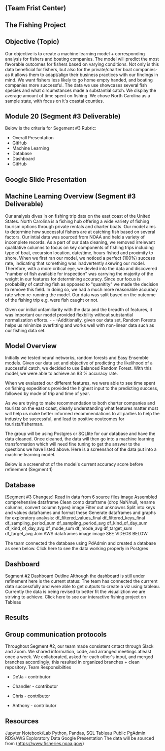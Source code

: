 ## (Team Frist Center)
## The Fishing Project


## Objective (Topic)
Our objective is to create a machine learning model + corresponding analysis for fishers and boating companies. The model will predict the most favorable outcomes for fishers based on varying conditions. Not only is this data beneficial for fishers, but also for the private/charter boat companies- as it allows them to adapt/align their business practices with our findings in mind. We want fishers less likely to go home empty handed, and boating companies more successful. The data we use showcases several fish species and what circumstances made a substantial catch. We display the average amount of time spent on fishing. We chose North Carolina as a sample state, with focus on it's coastal counties.

## Module 20 (Segment #3 Deliverable)
Below is the criteria for Segement #3 Rubric:
- Overall Presentation
- GitHub
- Machine Learning
- Database
- Dashboard
- GitHub

## Google Slide Presentation 


## Machine Learning Overview (Segment #3 Deliverable)
Our analysis dives in on fishing trip data on the east coast of the United States. North Carolina is a fishing hub offering a wide variety of fishing tourism options through private rentals and charter boats. Our model aims to determine how successful fishers are at catching fish based on several factors. Our intial data was sourced from NOAA and held a variety of incomplete records. As a part of our data cleaning, we removed irrelevant qualitative columns to focus on key components of fishing trips including type of boat, excursion location, date/time, hours fished and proximity to shore. When we first ran our model, we noticed a perfect (100%) success rate, indicating that something was inadvertently skewing our model. Therefore, with a more critical eye, we devled into the data and discovered "number of fish available for inspection" was carrying the majority of the weight in our features for determining accuracy. Since our focus is probability of catching fish as opposed to "quanitity" we made the decision to remove this field. In doing so, we had a much more reasonable accuracy rate when re-running the model. Our data was split based on the outcome of the fishing trip e.g. were fish caught or not.

Given our initial unfamiliarity with the data and the breadth of features, it was important our model provided flexbility without substantial normalization efforts. - - -Additionally, given our data set, Random Forests helps us minimize overfitting and works well with non-linear data such as our fishing data set.


## Model Overview
Initially we tested neural networks, random forests and Easy Ensemble models. Given our data set and objective of predicting the likelihood of a successful catch, we decided to use Balanced Random Forest. With this model, we were able to achieve an 83 % accuracy rate.

When we evaluated our different features, we were able to see time spent on fishing expeditions provided the highest input to the predicting success, followed by mode of trip and time of year.

As we are trying to make recommendation to both charter companies and tourists on the east coast, clearly understanding what features matter most will help us make better informed recommendations to all parties to help the industry be successful, and lead to positive ooutcomes for tourists/fisherman.

 
The group will be using Postgres or SQLlite for our database and have the data cleaned. Once cleaned, the data will then go into a machine learning transformation which will need fine tuning to get the answer to the questions we have listed above. Here is a screenshot of the data put into a machine learning model.



Below is a screenshot of the model's current accuracy score before refinement (Segment 1)

## Database
[Segment #3 Changes:]
Read in data from 6 source files image
Assembled comprehensive dataframe
Clean comp dataframe (drop NaN/null, rename columns, convert column types) image
Filter out unknowns
Split into keys and values dataframes and format these
Generate dataframes and graphs for exploratory analysis:
df_filtered_values_final
df_filtered_keys_final
df_sampling_period_sum
df_sampling_period_avg
df_kind_of_day_sum
df_kind_of_day_avg
df_mode_sum
df_mode_avg
df_target_sum
df_target_avg
Join AWS dataframes image image
SEE VIDEOS BELOW


The team connected the database using PdAdmin and created a database as seen below. Click here to see the data working properly in Postgres

## Dashboard
Segment #2 Dashboard Outline
Although the dashboard is still under refinement here is the current status:
The team has connected the currrent data successfully and were able to get outputs to create a viz using tableau.
Currently the data is being revised to better fit the visualiztion we are striving to achieve.
Click here to see our interactive fishing project on Tableau

## Results

## Group communication protocols
Throughout Segment #2, our team made consistent cntact through Slack and Zoom. We shared information, code, and arranged meetings atleast once a week. We collaborated, asked for each other's input, and merged branches accordingly; this resulted in organized branches + clean repository. 
Team Responsibilties

- De'Ja - contributor

- Chandler - contributor

- Chris - contributor

- Anthony - contributor

## Resources
Jupyter Notebook/Lab
Python, Pandas, SQL
Tableau Public
PgAdmin
RDS/AWS
Exploratory Data
Google Presentation
The data will be sourced from (https://www.fisheries.noaa.gov/)
